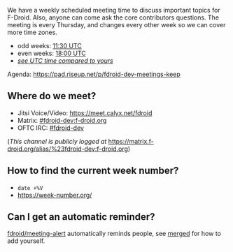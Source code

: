 We have a weekly scheduled meeting time to discuss important topics for F-Droid.  Also, anyone can come ask the core contributors questions.  The meeting is every Thursday, and changes every other week so we can cover more time zones.

* odd weeks: [11:30 UTC](https://time.is/1130_in_UTC/PT/ET/BRT/EAT/CET/IST/China)
* even weeks: [18:00 UTC](https://time.is/1800_in_UTC/PT/ET/BRT/EAT/CET/IST/China)
* [_see UTC time compared to yours_](https://time.is/UTC#time_difference)

Agenda: https://pad.riseup.net/p/fdroid-dev-meetings-keep


## Where do we meet?

* Jitsi Voice/Video: https://meet.calyx.net/fdroid
* Matrix: [#fdroid-dev:f-droid.org](https://matrix.to/#/#fdroid-dev:f-droid.org)
* OFTC IRC: [#fdroid-dev](https://webchat.oftc.net/?randomnick=1&channels=fdroid-dev&prompt=1)

(_This channel is publicly logged at_ https://matrix.f-droid.org/alias/%23fdroid-dev:f-droid.org)


## How to find the current week number?

* `date +%V`
* https://week-number.org/

## Can I get an automatic reminder?

[fdroid/meeting-alert](https://gitlab.com/fdroid/meeting-alert) automatically reminds people, see [merged](https://gitlab.com/fdroid/meeting-alert/-/merge_requests?scope=all&state=merged) for how to add yourself.

